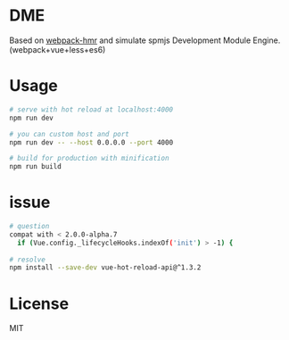# DME
Based on [webpack-hmr](https://github.com/unclay/webpack-hmr.git) and simulate spmjs 
Development Module Engine. (webpack+vue+less+es6)

# Usage

``` bash
# serve with hot reload at localhost:4000
npm run dev

# you can custom host and port
npm run dev -- --host 0.0.0.0 --port 4000

# build for production with minification
npm run build
```

# issue

``` bash
# question
compat with < 2.0.0-alpha.7
  if (Vue.config._lifecycleHooks.indexOf('init') > -1) {
  
# resolve
npm install --save-dev vue-hot-reload-api@^1.3.2
```

# License

MIT